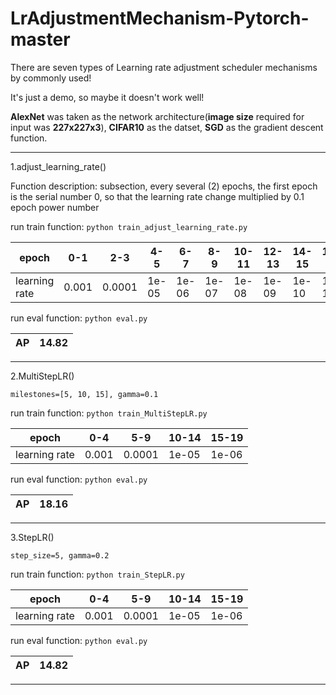 # LrAdjustmentMechanism-Pytorch-master

There are seven types of Learning rate adjustment scheduler mechanisms by commonly used!

It's just a demo, so maybe it doesn't work well! 

**AlexNet** was taken as the network architecture(**image size** required for input was **227x227x3**), **CIFAR10** as the datset, **SGD** as the gradient descent function.

---

1.adjust_learning_rate()

Function description: subsection, every several (2) epochs, the first epoch is the serial number 0, so that the learning rate change multiplied by 0.1 epoch power number

run train function: `python train_adjust_learning_rate.py`

|     epoch   |  0-1  |  2-3  |  4-5  |   6-7 |   8-9   |   10-11   |  12-13  |  14-15 |  16-17  | 18-19 |
|-------------|-------|-------|-------|-------|---------|-----------|---------|--------|---------|-------|
|learning rate| 0.001 | 0.0001| 1e-05 | 1e-06 |  1e-07  |   1e-08   |  1e-09  |  1e-10 |  1e-11  | 1e-12 |


run eval function: `python eval.py`

|  AP |  14.82  |
|-----|---------|

---

2.MultiStepLR()

`milestones=[5, 10, 15], gamma=0.1`

run train function: `python train_MultiStepLR.py`

|     epoch   |  0-4  |  5-9  |  10-14  |  15-19 | 
|-------------|-------|-------|---------|--------|
|learning rate| 0.001 | 0.0001|  1e-05  |  1e-06 |

run eval function: `python eval.py`

|  AP |  18.16  |
|-----|---------|

---

3.StepLR()

`step_size=5, gamma=0.2`

run train function: `python train_StepLR.py`

|     epoch   |  0-4  |  5-9  |  10-14  |  15-19 | 
|-------------|-------|-------|---------|--------|
|learning rate| 0.001 | 0.0001|  1e-05  |  1e-06 |

run eval function: `python eval.py`

|  AP |  14.82  |
|-----|---------|

---
